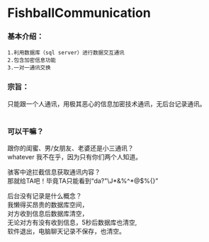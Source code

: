 # FishballCommunication
### 基本介绍：<br>
    1.利用数据库（sql server）进行数据交互通讯
    2.包含加密信息功能
    3.一对一通讯交换
### 宗旨：<br>
只能跟一个人通讯，用极其恶心的信息加密技术通讯，无后台记录通讯。<br><br>
### 可以干嘛？<br>
跟你的闺蜜、男/女朋友、老婆还是小三通讯？<br>
	whatever 我不在乎，因为只有你们两个人知道。<br>

骇客中途拦截信息获取通讯内容？<br>
	那就给TA吧！毕竟TA只能看到“da?"\J*&%^*@$%{}”<br>

后台没有记录是什么概念？<br>
	我懒得买昂贵的数据库空间，<br>
	对方收到信息后数据库清空，<br>
	无论对方有没有收到信息，5秒后数据库也清空,<br>
	软件退出，电脑聊天记录不保存，也清空。<br>
    
    
